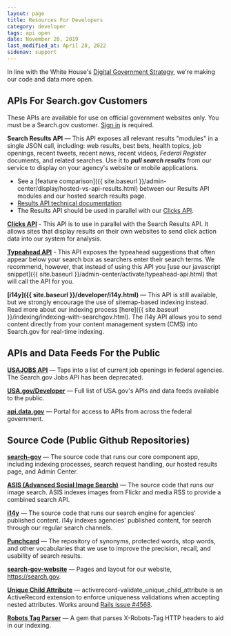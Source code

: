 ```yaml
---
layout: page
title: Resources For Developers
category: developer
tags: api open
date: November 20, 2019
last_modified_at: April 28, 2022
sidenav: support
---
```

In line with the White House's [Digital Government Strategy](https://digital.gov/resources/2012-digital-government-strategy/), we're making our code and data more open.

## APIs For Search.gov Customers

These APIs are available for use on official government websites only. You must be a Search.gov customer. [Sign in](https://search.usa.gov/sites) is required. 

**Search Results API** &mdash; This API exposes all relevant results "modules" in a single JSON call, including: web results, best bets, health topics, job openings, recent tweets, recent news, recent videos, *Federal Register* documents, and related searches. Use it to ***pull search results*** from our service to display on your agency's website or mobile applications. 

* See a \[feature comparison]({{ site.baseurl }}/admin-center/display/hosted-vs-api-results.html) between our Results API modules and our hosted search results page.
* [Results API technical documentation](https://open.gsa.gov/api/searchgov-results/)
* The Results API should be used in parallel with our [Clicks API](https://open.gsa.gov/api/searchgov-clicks/).

**[Clicks API](https://open.gsa.gov/api/searchgov-clicks/)**  - This API is to use in parallel with the Search Results API. It allows sites that display results on their own websites to send click action data into our system for analysis.

**[Typeahead API](https://open.gsa.gov/api/searchgov-suggestions/)**  - This API exposes the typeahead suggestions that often appear below your search box as searchers enter their search terms. We recommend, however, that instead of using this API you \[use our javascript snippet]({{ site.baseurl }}/admin-center/activate/typeahead-api.html) that will call the API for you.

**\[i14y]({{ site.baseurl }}/developer/i14y.html)** &mdash; This API is still available, but we strongly encourage the use of sitemap-based indexing instead. Read more about our indexing process \[here]({{ site.baseurl }}/indexing/indexing-with-searchgov.html). The i14y API allows you to send content directly from your content management system (CMS) into Search.gov for real-time indexing.

## APIs and Data Feeds For the Public

**[USAJOBS API](https://developer.usajobs.gov)** &mdash; Taps into a list of current job openings in federal agencies. The Search.gov Jobs API has been deprecated.

**[USA.gov/Developer](https://www.usa.gov/developer)** &mdash; Full list of USA.gov's APIs and data feeds available to the public.

**[api.data.gov](https://api.data.gov)** &mdash; Portal for access to APIs from across the federal government. 

## Source Code (Public Github Repositories)

**[search-gov](https://github.com/GSA/search-gov)** &mdash; The source code that runs our core component app, including indexing processes, search request handling, our hosted results page, and Admin Center.

**[ASIS (Advanced Social Image Search)](https://github.com/GSA/asis)** &mdash; The source code that runs our image search. ASIS indexes images from Flickr and media RSS to provide a combined search API.

**[i14y](https://github.com/GSA/i14y)** &mdash; The source code that runs our search engine for agencies' published content. i14y indexes agencies' published content, for search through our regular search channels.

**[Punchcard](https://github.com/GSA/punchcard)** &mdash; The repository of synonyms, protected words, stop words, and other vocabularies that we use to improve the precision, recall, and usability of search results.

**[search-gov-website](https://github.com/gsa/search-gov-website)** &mdash; Pages and layout for our website, <https://search.gov>.

**[Unique Child Attribute](https://github.com/GSA/activerecord-validate_unique_child_attribute)** &mdash; activerecord-validate_unique_child_attribute is an ActiveRecord extension to enforce uniqueness validations when accepting nested attributes. Works around [Rails issue #4568](https://github.com/rails/rails/issues/4568).

**[Robots Tag Parser](https://github.com/GSA/robots_tag_parser)** &mdash; A gem that parses X-Robots-Tag HTTP headers to aid in our indexing.